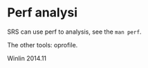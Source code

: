# Perf analysi

SRS can use perf to analysis, see the `man perf`.

The other tools: oprofile.

Winlin 2014.11